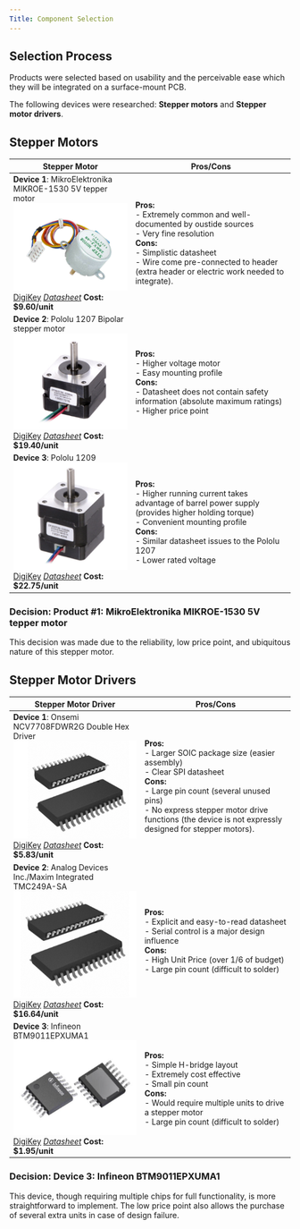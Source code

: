 ```yaml
---
Title: Component Selection
---
```


## Selection Process

Products were selected based on usability and the perceivable ease which they will be integrated on a surface-mount PCB.

The following devices were researched: **Stepper motors** and **Stepper motor drivers**.

## Stepper Motors

| **Stepper Motor** | **Pros/Cons** |
|---|---|
| **Device 1**: MikroElektronika MIKROE-1530 5V tepper motor <br>![Image of IC](MIKROE-1530.png)<br>[DigiKey](https://www.digikey.com/en/products/detail/mikroelektronika/MIKROE-1530/5724295) [*Datasheet*](https://download.mikroe.com/documents/datasheets/step-motor-5v-28byj48-datasheet.pdf) **Cost: $9.60/unit**  | **Pros:**<br> - Extremely common and well-documented by oustide sources <br> - Very fine resolution<br> **Cons:**<br> - Simplistic datasheet<br> - Wire come pre-connected to header (extra header or electric work needed to integrate).|
| **Device 2**: Pololu 1207 Bipolar stepper motor<br>![Image of IC](image.png)<br>[DigiKey](https://www.digikey.com/en/products/detail/pololu/1207/10449950) [*Datasheet*](https://www.pololu.com/product-info-merged/1207) **Cost: $19.40/unit**   | **Pros:**<br> - Higher voltage motor <br> - Easy mounting profile <br> **Cons:**<br> - Datasheet does not contain safety information (absolute maximum ratings)<br> - Higher price point|
| **Device 3**: Pololu 1209<br>![Image of IC](image-1.png)<br>[DigiKey](https://www.digikey.com/en/products/detail/pololu/1209/10449952) [*Datasheet*](https://www.pololu.com/product-info-merged/1209) **Cost: $22.75/unit**   | **Pros:**<br> - Higher running current takes advantage of barrel power supply (provides higher holding torque) <br> - Convenient mounting profile<br> **Cons:**<br> - Similar datasheet issues to the Pololu 1207 <br> - Lower rated voltage|

### Decision: Product #1: MikroElektronika MIKROE-1530 5V tepper motor
This decision was made due to the reliability, low price point, and ubiquitous nature of this stepper motor.

## Stepper Motor Drivers

| **Stepper Motor Driver** | **Pros/Cons** |
|---|---|
| **Device 1**: Onsemi NCV7708FDWR2G Double Hex Driver <br>![Image of IC](NCV7708FDWR2G.png)<br>[DigiKey](https://www.digikey.com/en/products/detail/onsemi/NCV7708FDWR2G/9829237) [*Datasheet*](https://www.onsemi.com/pdf/datasheet/ncv7708f-d.pdf) **Cost: $5.83/unit**  | **Pros:**<br> - Larger SOIC package size (easier assembly) <br> - Clear SPI datasheet<br> **Cons:**<br> - Large pin count (several unused pins)<br> - No express stepper motor drive functions (the device is not expressly designed for stepper motors).|
| **Device 2**: Analog Devices Inc./Maxim Integrated TMC249A-SA<br>![Image of IC](TMC249A-SA.png)<br>[DigiKey](https://www.digikey.com/en/products/detail/analog-devices-inc-maxim-integrated/TMC249A-SA/4399665) [*Datasheet*](https://www.analog.com/media/en/technical-documentation/data-sheets/TMC249_datasheet_rev2.22.pdf) **Cost: $16.64/unit**   | **Pros:**<br> - Explicit and easy-to-read datasheet <br> - Serial control is a major design influence <br> **Cons:**<br> - High Unit Price (over 1/6 of budget)<br> - Large pin count (difficult to solder)|
| **Device 3**: Infineon BTM9011EPXUMA1<br>![Image of IC](BTM9011EPXUMA1.png)<br>[DigiKey](https://www.digikey.com/en/products/detail/infineon-technologies/BTM9011EPXUMA1/25702022) [*Datasheet*](https://www.infineon.com/dgdl/Infineon-Infineon-BTM901xEP-DS-v01_00-EN-DataSheet-v01_00-EN.pdf?fileId=8ac78c8c90530b3a01912d365ee4326f) **Cost: $1.95/unit**   | **Pros:**<br> - Simple H-bridge layout <br> - Extremely cost effective <br> - Small pin count<br> **Cons:**<br> - Would require multiple units to drive a stepper motor <br> - Large pin count (difficult to solder)|

### Decision: Device 3: Infineon BTM9011EPXUMA1
This device, though requiring multiple chips for full functionality, is more straightforward to implement. The low price point also allows the purchase of several extra units in case of design failure.